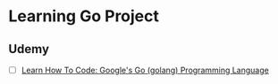 # Learning Go Project
      
## Udemy
- [ ] [Learn How To Code: Google's Go (golang) Programming Language](https://www.udemy.com/course/learn-how-to-code/)
